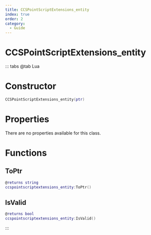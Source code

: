 ```yaml
---
title: CCSPointScriptExtensions_entity
index: true
order: 2
category:
  - Guide
---
```


# CCSPointScriptExtensions_entity

::: tabs
@tab Lua
# Constructor
```lua
CCSPointScriptExtensions_entity(ptr)
```
# Properties
There are no properties available for this class.
# Functions
## ToPtr
```lua
@returns string
ccspointscriptextensions_entity:ToPtr()
```
## IsValid
```lua
@returns bool
ccspointscriptextensions_entity:IsValid()
```

:::
